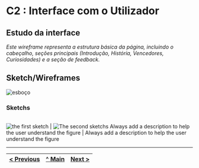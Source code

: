 # C2 : Interface com o Utilizador

## Estudo da interface

_Este wireframe representa a estrutura básica da página, incluindo o cabeçalho, seções principais (Introdução, História, Vencedores, Curiosidades) e a seção de feedback._

## Sketch/Wireframes

![esboço](image/images.png)

### Sketchs

| | |
:---: | :---:

![the first sketch](images/images1.png) | ![The second sketchs](images/image2.jpeg)
Always add a description to help the user understand the figure |  Always add a description to help the user understand the figure

---
[< Previous](c1.md) | [^ Main](../../../) | [Next >](c3.md)
:--- | :---: | ---:
